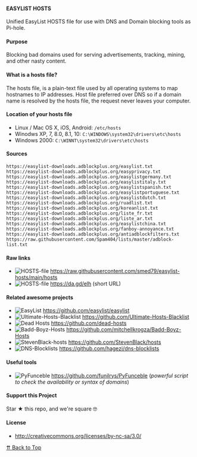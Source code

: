 #### EASYLIST HOSTS

Unified EasyList HOSTS file for use with DNS and Domain blocking tools as Pi-hole.

#### Purpose

Blocking bad domains used for serving advertisements, tracking, mining, and other nasty content.

#### What is a hosts file?

The hosts file, is a plain-text file used by all operating systems to map hostnames to IP addresses. Host file preferred over DNS so if a domain name is resolved by the hosts file, the request never leaves your computer.

#### Location of your hosts file

 * Linux / Mac OS X, iOS, Android: `/etc/hosts`
 * Winodws XP, 7, 8.0, 8.1, 10: `C:\WINDOWS\system32\drivers\etc\hosts`
 * Windows 2000: `C:\WINNT\system32\drivers\etc\hosts`

#### Sources

```
https://easylist-downloads.adblockplus.org/easylist.txt
https://easylist-downloads.adblockplus.org/easyprivacy.txt
https://easylist-downloads.adblockplus.org/easylistgermany.txt
https://easylist-downloads.adblockplus.org/easylistitaly.txt
https://easylist-downloads.adblockplus.org/easylistspanish.txt
https://easylist-downloads.adblockplus.org/easylistportuguese.txt
https://easylist-downloads.adblockplus.org/easylistdutch.txt
https://easylist-downloads.adblockplus.org/ruadlist.txt
https://easylist-downloads.adblockplus.org/koreanlist.txt
https://easylist-downloads.adblockplus.org/liste_fr.txt
https://easylist-downloads.adblockplus.org/liste_ar.txt
https://easylist-downloads.adblockplus.org/easylistchina.txt
https://easylist-downloads.adblockplus.org/fanboy-annoyance.txt
https://easylist-downloads.adblockplus.org/antiadblockfilters.txt
https://raw.githubusercontent.com/Spam404/lists/master/adblock-list.txt
```

#### Raw links

 * ![HOSTS-file](https://i.imgur.com/Jcq8tsA.png) https://raw.githubusercontent.com/smed79/easylist-hosts/main/hosts
 * ![HOSTS-file](https://i.imgur.com/Jcq8tsA.png) https://da.gd/elh (short URL)

#### Related awesome projects

 * ![EasyList](https://i.imgur.com/Jcq8tsA.png) https://github.com/easylist/easylist
 * ![Ultimate-Hosts-Blacklist](https://i.imgur.com/Jcq8tsA.png) https://github.com/Ultimate-Hosts-Blacklist
 * ![Dead Hosts](https://i.imgur.com/Jcq8tsA.png) https://github.com/dead-hosts
 * ![Badd-Boyz-Hosts](https://i.imgur.com/Jcq8tsA.png) https://github.com/mitchellkrogza/Badd-Boyz-Hosts
 * ![StevenBlack-hosts](https://i.imgur.com/Jcq8tsA.png) https://github.com/StevenBlack/hosts
 * ![DNS-Blocklists](https://i.imgur.com/Jcq8tsA.png) https://github.com/hagezi/dns-blocklists

#### Useful tools

 * ![PyFunceble](https://i.imgur.com/6VjZpm1.png) https://github.com/funilrys/PyFunceble (_powerful script to check the availability or syntax of domains_)

#### Support this Project

Star ★ this repo, and we're square :nerd_face:

#### License

 * http://creativecommons.org/licenses/by-nc-sa/3.0/

[⇈ Back to Top](https://github.com/smed79/easylist-hosts?tab=readme-ov-file#easylist-hosts)
